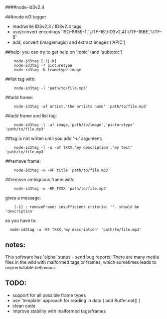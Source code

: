 ####node-id3v2.4

###node id3 tagger
- read/write ID3v2.3 / ID3v2.4 tags
- use/convert encodings 'ISO-8859-1','UTF-16',(ID3v2.4)'UTF-16BE','UTF-8'
- add, convert (imagemagic) and extract images ('APIC')


##help:
  you can try to get help on 'topic' (and 'subtopic')
```
    node-id3tag [-?|-h]
    node-id3tag -? picturetype
    node-id3tag -h frametype image
```
##list tag with:
```
    node-id3tag -l 'path/to/file.mp3'
```
##add frame:
```
    node-id3tag -af artist,'the artists name' 'path/to/file.mp3'
```
##add frame and list tag:
```
    node-id3tag -l -af image,'path/to/image','picturetype' 'path/to/file.mp3'
```
##tag is not writen until you add '-u' argument:
```
    node-id3tag -l -u -af TXXX,'my description','my text' 'path/to/file.mp3'
```
##remove frame:
```
    node-id3tag -u -RF title 'path/to/file.mp3'
```
##remove ambiguous frame with:
```
    node-id3tag -u -RF TXXX 'path/to/file.mp3'
```
gives a message:
```
    [-1] : removeFrame: insufficient criteria: ''. should be 'description'
```
so you have to:
```
  node-id3tag -u -RF TXXX,'my description' 'path/to/file.mp3'
```

## notes:

This software has 'alpha' status - send bug reports!
There are many media files in the wild with malformed tags or frames, which
sometimes leads to unpredictable behaviour.

## TODO:

- support for all possible frame types
- use 'template' approach for reading in data ( add Buffer.eat() )
- clean code
- improve stability with malformed tags/frames
